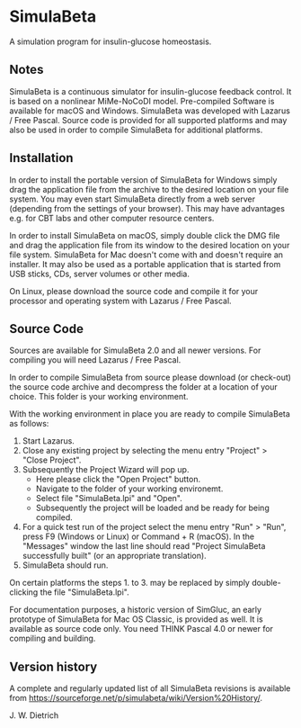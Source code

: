 # SimulaBeta
A simulation program for insulin-glucose homeostasis.

## Notes

SimulaBeta is a continuous simulator for insulin-glucose feedback control. It is based on a nonlinear MiMe-NoCoDI model. Pre-compiled Software is available for macOS and Windows. SimulaBeta was developed with Lazarus / Free Pascal. Source code is provided for all supported platforms and may also be used in order to compile SimulaBeta for additional platforms.


## Installation

In order to install the portable version of SimulaBeta for Windows simply drag the application file from the archive to the desired location on your file system. You may even start SimulaBeta directly from a web server (depending from the settings of your browser). This may have advantages e.g. for CBT labs and other computer resource centers.

In order to install SimulaBeta on macOS, simply double click the DMG file and drag the application file from its window to the desired location on your file system. SimulaBeta for Mac doesn't come with and doesn't require an installer. It may also be used as a portable application that is started from USB sticks, CDs, server volumes or other media.

On Linux, please download the source code and compile it for your processor and operating system with Lazarus / Free Pascal.


## Source Code

Sources are available for SimulaBeta 2.0 and all newer versions. For compiling you will need Lazarus / Free Pascal.

In order to compile SimulaBeta from source please download (or check-out) the source code archive and decompress the folder at a location of your choice. This folder is your working environment.

With the working environment in place you are ready to compile SimulaBeta as follows:

1. Start Lazarus.
2. Close any existing project by selecting the menu entry "Project" > "Close Project".
3. Subsequently the Project Wizard will pop up.
   - Here please click the "Open Project" button.
   - Navigate to the folder of your working environemt.
   - Select file "SimulaBeta.lpi" and "Open".
   - Subsequently the project will be loaded and be ready for being compiled.
4. For a quick test run of the project select the menu entry "Run" > "Run", press F9
   (Windows or Linux) or Command + R (macOS).
   In the "Messages" window the last line should read "Project SimulaBeta successfully built" (or an appropriate translation).
5. SimulaBeta should run.

On certain platforms the steps 1. to 3. may be replaced by simply double-clicking the file "SimulaBeta.lpi".

For documentation purposes, a historic version of SimGluc, an early prototype of SimulaBeta for Mac OS Classic, is provided as well. It is available as source code only. You need THINK Pascal 4.0 or newer for compiling and building.


## Version history

A complete and regularly updated list of all SimulaBeta revisions is available from https://sourceforge.net/p/simulabeta/wiki/Version%20History/.


J. W. Dietrich
